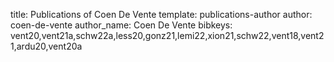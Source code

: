 title: Publications of Coen De Vente
template: publications-author
author: coen-de-vente
author_name: Coen De Vente
bibkeys: vent20,vent21a,schw22a,less20,gonz21,lemi22,xion21,schw22,vent18,vent21,ardu20,vent20a